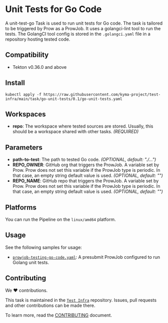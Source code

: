 # Unit Tests for Go Code

A unit-test-go Task is used to run unit tests for Go code.
The task is tailored to be triggered by Prow as a ProwJob.
It uses a golangci-lint tool to run the tests.
The GolangCI tool config is stored in the `.golangci.yaml` file in a repository hosting tested code.

## Compatibility

- Tekton v0.36.0 and above

## Install

```shell
kubectl apply -f https://raw.githubusercontent.com/kyma-project/test-infra/main/task/go-unit-tests/0.1/go-unit-tests.yaml
```

## Workspaces

- **repo**: The workspace where tested sources are stored. Usually, this should be a workspace shared with other
  tasks. _(REQUIRED)_

## Parameters

- **path-to-test**: The path to tested Go code. _(OPTIONAL, default: "./...")_
- **REPO_OWNER**: GitHub org that triggers the ProwJob. A variable set by Prow. Prow does not set this variable if the
  ProwJob type is periodic. In that case, an empty string default value is used. _(OPTIONAL, default: "")_
- **REPO_NAME**: GitHub repo that triggers the ProwJob. A variable set by Prow. Prow does not set this variable if the
  ProwJob type is periodic. In that case, an empty string default value is used. _(OPTIONAL, default: "")_

## Platforms

You can run the Pipeline on the `linux/amd64` platform.

## Usage

See the following samples for usage:

- [`prowjob-testing-go-code.yaml`](samples/prowjob-testing-go-code.yaml): A presubmit ProwJob configured to run Golang unit tests.

## Contributing

We ❤ contributions.

This task is maintained in the [`Test Infra`](https://github.com/kyma-project/test-infra) repository. Issues, pull requests
and other contributions can be made there.

To learn more, read the [CONTRIBUTING][contributing] document.

[contributing]: https://github.com/kyma-project/test-infra/blob/main/CONTRIBUTING.md
